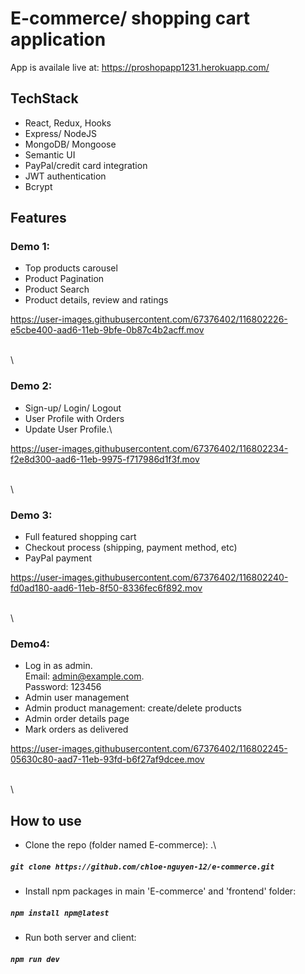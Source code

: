 # E-commerce/ shopping cart application 

App is availale live at: https://proshopapp1231.herokuapp.com/

## TechStack
- React, Redux, Hooks
- Express/ NodeJS
- MongoDB/ Mongoose
- Semantic UI 
- PayPal/credit card integration
- JWT authentication
- Bcrypt

## Features
### Demo 1:
- Top products carousel
- Product Pagination
- Product Search
- Product details, review and ratings

https://user-images.githubusercontent.com/67376402/116802226-e5cbe400-aad6-11eb-9bfe-0b87c4b2acff.mov

\
\

### Demo 2:
- Sign-up/ Login/ Logout 
- User Profile with Orders
- Update User Profile.\

https://user-images.githubusercontent.com/67376402/116802234-f2e8d300-aad6-11eb-9975-f717986d1f3f.mov

\
\
### Demo 3:
- Full featured shopping cart
- Checkout process (shipping, payment method, etc)
- PayPal payment

https://user-images.githubusercontent.com/67376402/116802240-fd0ad180-aad6-11eb-8f50-8336fec6f892.mov

\
\
### Demo4:
- Log in as admin.\
Email: admin@example.com.\
Password: 123456
- Admin user management
- Admin product management: create/delete products
- Admin order details page
- Mark orders as delivered

https://user-images.githubusercontent.com/67376402/116802245-05630c80-aad7-11eb-93fd-b6f27af9dcee.mov

\
\
## How to use
- Clone the repo (folder named E-commerce): .\

##### `git clone https://github.com/chloe-nguyen-12/e-commerce.git`

- Install npm packages in main 'E-commerce' and 'frontend' folder:

##### `npm install npm@latest`
    
- Run both server and client:

##### `npm run dev`
    
